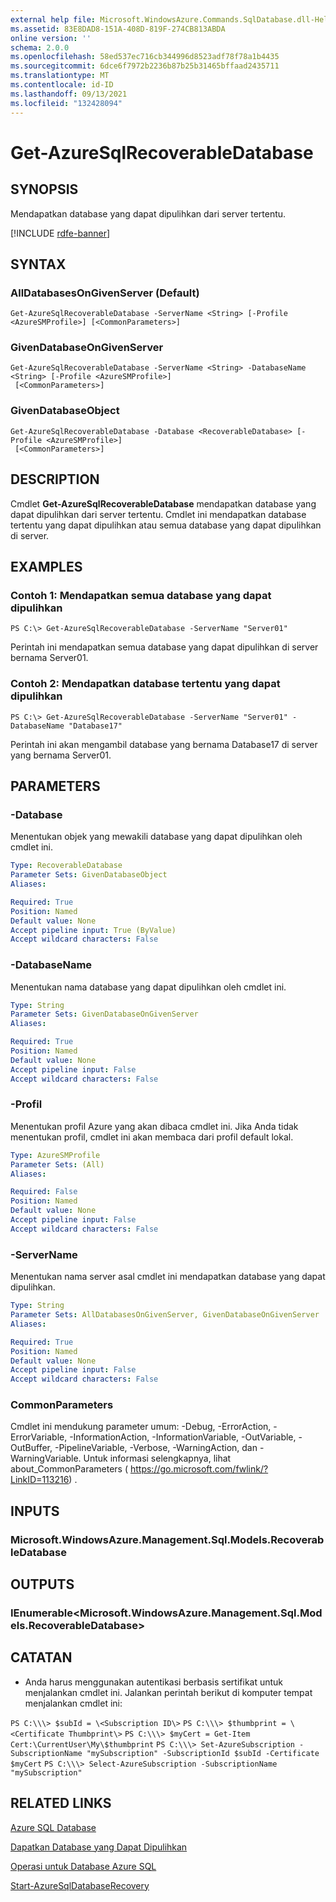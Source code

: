 ```yaml
---
external help file: Microsoft.WindowsAzure.Commands.SqlDatabase.dll-Help.xml
ms.assetid: 83E8DAD8-151A-408D-819F-274CB813ABDA
online version: ''
schema: 2.0.0
ms.openlocfilehash: 58ed537ec716cb344996d8523adf78f78a1b4435
ms.sourcegitcommit: 6dce6f7972b2236b87b25b31465bffaad2435711
ms.translationtype: MT
ms.contentlocale: id-ID
ms.lasthandoff: 09/13/2021
ms.locfileid: "132428094"
---
```

# Get-AzureSqlRecoverableDatabase

## SYNOPSIS
Mendapatkan database yang dapat dipulihkan dari server tertentu.

[!INCLUDE [rdfe-banner](../../includes/rdfe-banner.md)]

## SYNTAX

### AllDatabasesOnGivenServer (Default)
```
Get-AzureSqlRecoverableDatabase -ServerName <String> [-Profile <AzureSMProfile>] [<CommonParameters>]
```

### GivenDatabaseOnGivenServer
```
Get-AzureSqlRecoverableDatabase -ServerName <String> -DatabaseName <String> [-Profile <AzureSMProfile>]
 [<CommonParameters>]
```

### GivenDatabaseObject
```
Get-AzureSqlRecoverableDatabase -Database <RecoverableDatabase> [-Profile <AzureSMProfile>]
 [<CommonParameters>]
```

## DESCRIPTION
Cmdlet **Get-AzureSqlRecoverableDatabase** mendapatkan database yang dapat dipulihkan dari server tertentu.
Cmdlet ini mendapatkan database tertentu yang dapat dipulihkan atau semua database yang dapat dipulihkan di server.

## EXAMPLES

### Contoh 1: Mendapatkan semua database yang dapat dipulihkan
```
PS C:\> Get-AzureSqlRecoverableDatabase -ServerName "Server01"
```

Perintah ini mendapatkan semua database yang dapat dipulihkan di server bernama Server01.

### Contoh 2: Mendapatkan database tertentu yang dapat dipulihkan
```
PS C:\> Get-AzureSqlRecoverableDatabase -ServerName "Server01" -DatabaseName "Database17"
```

Perintah ini akan mengambil database yang bernama Database17 di server yang bernama Server01.

## PARAMETERS

### -Database
Menentukan objek yang mewakili database yang dapat dipulihkan oleh cmdlet ini.

```yaml
Type: RecoverableDatabase
Parameter Sets: GivenDatabaseObject
Aliases: 

Required: True
Position: Named
Default value: None
Accept pipeline input: True (ByValue)
Accept wildcard characters: False
```

### -DatabaseName
Menentukan nama database yang dapat dipulihkan oleh cmdlet ini.

```yaml
Type: String
Parameter Sets: GivenDatabaseOnGivenServer
Aliases: 

Required: True
Position: Named
Default value: None
Accept pipeline input: False
Accept wildcard characters: False
```

### -Profil
Menentukan profil Azure yang akan dibaca cmdlet ini.
Jika Anda tidak menentukan profil, cmdlet ini akan membaca dari profil default lokal.

```yaml
Type: AzureSMProfile
Parameter Sets: (All)
Aliases: 

Required: False
Position: Named
Default value: None
Accept pipeline input: False
Accept wildcard characters: False
```

### -ServerName
Menentukan nama server asal cmdlet ini mendapatkan database yang dapat dipulihkan.

```yaml
Type: String
Parameter Sets: AllDatabasesOnGivenServer, GivenDatabaseOnGivenServer
Aliases: 

Required: True
Position: Named
Default value: None
Accept pipeline input: False
Accept wildcard characters: False
```

### CommonParameters
Cmdlet ini mendukung parameter umum: -Debug, -ErrorAction, -ErrorVariable, -InformationAction, -InformationVariable, -OutVariable, -OutBuffer, -PipelineVariable, -Verbose, -WarningAction, dan -WarningVariable. Untuk informasi selengkapnya, lihat about_CommonParameters ( https://go.microsoft.com/fwlink/?LinkID=113216) .

## INPUTS

### Microsoft.WindowsAzure.Management.Sql.Models.RecoverableDatabase

## OUTPUTS

### IEnumerable\<Microsoft.WindowsAzure.Management.Sql.Models.RecoverableDatabase\>

## CATATAN
* Anda harus menggunakan autentikasi berbasis sertifikat untuk menjalankan cmdlet ini. Jalankan perintah berikut di komputer tempat menjalankan cmdlet ini: 

`PS C:\\\> $subId = \<Subscription ID\>`
`PS C:\\\> $thumbprint = \<Certificate Thumbprint\>`
`PS C:\\\> $myCert = Get-Item Cert:\CurrentUser\My\$thumbprint`
`PS C:\\\> Set-AzureSubscription -SubscriptionName "mySubscription" -SubscriptionId $subId -Certificate $myCert`
`PS C:\\\> Select-AzureSubscription -SubscriptionName "mySubscription"`

## RELATED LINKS

[Azure SQL Database](https://azure.microsoft.com/en-us/services/sql-database/)

[Dapatkan Database yang Dapat Dipulihkan](https://msdn.microsoft.com/en-us/library/azure/dn800985.aspx)

[Operasi untuk Database Azure SQL](https://msdn.microsoft.com/en-us/library/azure/dn505719.aspx)

[Start-AzureSqlDatabaseRecovery](./Start-AzureSqlDatabaseRecovery.md)


